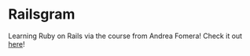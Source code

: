 # Railsgram

Learning Ruby on Rails via the course from Andrea Fomera! Check it out [here](https://store.afomera.dev/courses/learn-rails-by-building-instagram/)!

